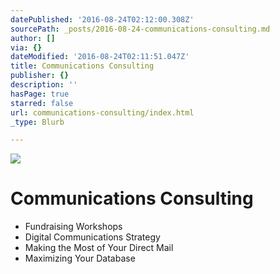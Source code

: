 ```yaml
---
datePublished: '2016-08-24T02:12:00.308Z'
sourcePath: _posts/2016-08-24-communications-consulting.md
author: []
via: {}
dateModified: '2016-08-24T02:11:51.047Z'
title: Communications Consulting
publisher: {}
description: ''
hasPage: true
starred: false
url: communications-consulting/index.html
_type: Blurb

---
```

![](https://the-grid-user-content.s3-us-west-2.amazonaws.com/bb29ee81-49a9-4424-829c-e6bc804bca1c.jpg)

# Communications Consulting

* Fundraising Workshops
* Digital Communications Strategy
* Making the Most of Your Direct Mail
* Maximizing Your Database